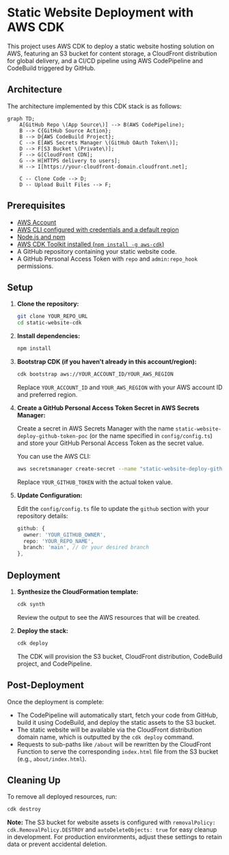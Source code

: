 # Static Website Deployment with AWS CDK

This project uses AWS CDK to deploy a static website hosting solution on AWS, featuring an S3 bucket for content storage, a CloudFront distribution for global delivery, and a CI/CD pipeline using AWS CodePipeline and CodeBuild triggered by GitHub.

## Architecture

The architecture implemented by this CDK stack is as follows:

```mermaid
graph TD;
    A[GitHub Repo \(App Source\)] --> B(AWS CodePipeline);
    B --> C{GitHub Source Action};
    B --> D{AWS CodeBuild Project};
    C --> E[AWS Secrets Manager \(GitHub OAuth Token\)];
    D --> F[S3 Bucket \(Private\)];
    F --> G[CloudFront CDN];
    G --> H[HTTPS delivery to users];
    H --> I[https://your-cloudfront-domain.cloudfront.net];

    C -- Clone Code --> D;
    D -- Upload Built Files --> F;
```

## Prerequisites

*   [AWS Account](https://aws.amazon.com/free/)
*   [AWS CLI configured with credentials and a default region](https://docs.aws.amazon.com/cli/latest/userguide/cli-configure-quickstart.html)
*   [Node.js and npm](https://nodejs.org/)
*   [AWS CDK Toolkit installed (`npm install -g aws-cdk`)](https://docs.aws.amazon.com/cdk/latest/guide/getting_started.html)
*   A GitHub repository containing your static website code.
*   A GitHub Personal Access Token with `repo` and `admin:repo_hook` permissions.

## Setup

1.  **Clone the repository:**

    ```bash
    git clone YOUR_REPO_URL
    cd static-website-cdk
    ```

2.  **Install dependencies:**

    ```bash
    npm install
    ```

3.  **Bootstrap CDK (if you haven't already in this account/region):**

    ```bash
    cdk bootstrap aws://YOUR_ACCOUNT_ID/YOUR_AWS_REGION
    ```
    Replace `YOUR_ACCOUNT_ID` and `YOUR_AWS_REGION` with your AWS account ID and preferred region.

4.  **Create a GitHub Personal Access Token Secret in AWS Secrets Manager:**

    Create a secret in AWS Secrets Manager with the name `static-website-deploy-github-token-poc` (or the name specified in `config/config.ts`) and store your GitHub Personal Access Token as the secret value.

    You can use the AWS CLI:
    ```bash
    aws secretsmanager create-secret --name "static-website-deploy-github-token-poc" --secret-string "YOUR_GITHUB_TOKEN"
    ```
    Replace `YOUR_GITHUB_TOKEN` with the actual token value.

5.  **Update Configuration:**

    Edit the `config/config.ts` file to update the `github` section with your repository details:

    ```typescript
    github: {
      owner: 'YOUR_GITHUB_OWNER',
      repo: 'YOUR_REPO_NAME',
      branch: 'main', // Or your desired branch
    },
    ```

## Deployment

1.  **Synthesize the CloudFormation template:**

    ```bash
    cdk synth
    ```
    Review the output to see the AWS resources that will be created.

2.  **Deploy the stack:**

    ```bash
    cdk deploy
    ```
    The CDK will provision the S3 bucket, CloudFront distribution, CodeBuild project, and CodePipeline.

## Post-Deployment

Once the deployment is complete:

*   The CodePipeline will automatically start, fetch your code from GitHub, build it using CodeBuild, and deploy the static assets to the S3 bucket.
*   The static website will be available via the CloudFront distribution domain name, which is outputted by the `cdk deploy` command.
*   Requests to sub-paths like `/about` will be rewritten by the CloudFront Function to serve the corresponding `index.html` file from the S3 bucket (e.g., `about/index.html`).

## Cleaning Up

To remove all deployed resources, run:

```bash
cdk destroy
```

**Note:** The S3 bucket for website assets is configured with `removalPolicy: cdk.RemovalPolicy.DESTROY` and `autoDeleteObjects: true` for easy cleanup in development. For production environments, adjust these settings to retain data or prevent accidental deletion.
